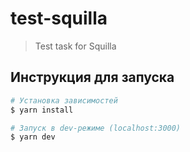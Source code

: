 # test-squilla

> Test task for Squilla

## Инструкция для запуска

```bash
# Установка зависимостей
$ yarn install

# Запуск в dev-режиме (localhost:3000)
$ yarn dev
```
